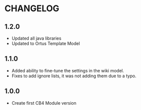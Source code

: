 # CHANGELOG

## 1.2.0
* Updated all java libraries
* Updated to Ortus Template Model

## 1.1.0
* Added ability to fine-tune the settings in the wiki model.
* Fixes to add ignore lists, it was not adding them due to a typo.

## 1.0.0
* Create first CB4 Module version